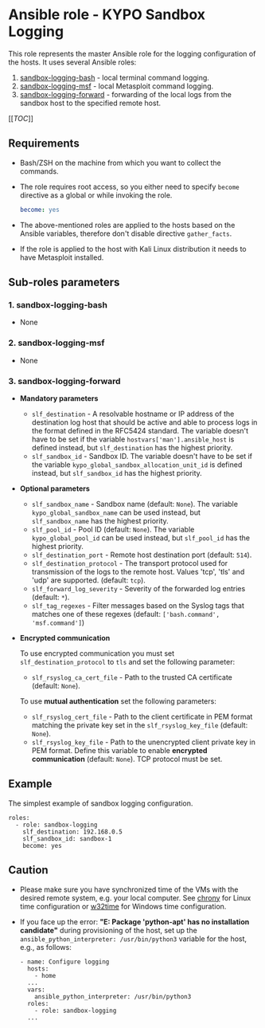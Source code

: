 # Ansible role - KYPO Sandbox Logging

This role represents the master Ansible role for the logging configuration of the hosts. It uses several Ansible roles: 

1. [sandbox-logging-bash](https://gitlab.ics.muni.cz/muni-kypo/ansible-roles/sandbox-logging-bash) - local terminal command logging.
2. [sandbox-logging-msf](https://gitlab.ics.muni.cz/muni-kypo/ansible-roles/sandbox-logging-msf) - local Metasploit command logging.
3. [sandbox-logging-forward](https://gitlab.ics.muni.cz/muni-kypo/ansible-roles/sandbox-logging-forward) - forwarding of the local logs from the sandbox host to the specified remote host. 


[[_TOC_]]

## Requirements

* Bash/ZSH on the machine from which you want to collect the commands.

* The role requires root access, so you either need to specify `become` directive as a global or while invoking the role.

    ```yml
    become: yes
    ```
* The above-mentioned roles are applied to the hosts based on the Ansible variables, therefore don't disable directive `gather_facts`.
* If the role is applied to the host with Kali Linux distribution it needs to have Metasploit installed. 


## Sub-roles parameters 

### 1. sandbox-logging-bash 

* None 

### 2. sandbox-logging-msf

* None

### 3. sandbox-logging-forward

* **Mandatory parameters**
  * `slf_destination` - A resolvable hostname or IP address of the destination log host that should be active and able to process logs in the format defined in the RFC5424 standard. The variable doesn't have to be set if the variable `hostvars['man'].ansible_host` is defined instead, but `slf_destination` has the highest priority.
  * `slf_sandbox_id` - Sandbox ID. The variable doesn't have to be set if the variable `kypo_global_sandbox_allocation_unit_id` is defined instead, but `slf_sandbox_id` has the highest priority.

* **Optional parameters**
  * `slf_sandbox_name` - Sandbox name (default: `None`). The variable `kypo_global_sandbox_name` can be used instead, but `slf_sandbox_name` has the highest priority.
  * `slf_pool_id` - Pool ID (default: `None`). The variable `kypo_global_pool_id` can be used instead, but `slf_pool_id` has the highest priority.
  * `slf_destination_port` - Remote host destination port (default: `514`).
  * `slf_destination_protocol` - The transport protocol used for transmission of the logs to the remote host. Values 'tcp', 'tls' and 'udp' are supported. (default: `tcp`).
  * `slf_forward_log_severity` - Severity of the forwarded log entries (default: `*`).
  * `slf_tag_regexes` - Filter messages based on the Syslog tags that matches one of these regexes (default: `['bash.command', 'msf.command']`)

* **Encrypted communication**

  To use encrypted communication you must set `slf_destination_protocol` to `tls` and set the following parameter:
  * `slf_rsyslog_ca_cert_file` - Path to the trusted CA certificate (default: `None`).

  To use **mutual authentication** set the following parameters:
  * `slf_rsyslog_cert_file` - Path to the client certificate in PEM format matching the private key set in the `slf_rsyslog_key_file` (default: `None`).
  * `slf_rsyslog_key_file` - Path to the unencrypted client private key in PEM format. Define this variable to enable **encrypted communication** (default: `None`). TCP protocol must be set.

## Example

The simplest example of sandbox logging configuration.

```
roles:
  - role: sandbox-logging
    slf_destination: 192.168.0.5
    slf_sandbox_id: sandbox-1
    become: yes

```

## Caution

* Please make sure you have synchronized time of the VMs with the desired remote system, e.g. your local computer. See [chrony](https://gitlab.ics.muni.cz/muni-kypo/ansible-roles/chrony) for Linux time configuration or [w32time](https://gitlab.ics.muni.cz/muni-kypo/ansible-roles/w32time) for Windows time configuration.

* If you face up the error: **"E: Package 'python-apt' has no installation candidate"** during provisioning of the host, set up the `ansible_python_interpreter: /usr/bin/python3` variable for the host, e.g., as follows: 
  ```
  - name: Configure logging 
    hosts: 
      - home
    ...  
    vars:  
      ansible_python_interpreter: /usr/bin/python3
    roles:
      - role: sandbox-logging
    ...  

  ```
